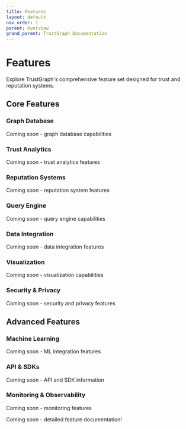 ```yaml
---
title: Features
layout: default
nav_order: 1
parent: Overview
grand_parent: TrustGraph Documentation
---
```


# Features

Explore TrustGraph's comprehensive feature set designed for trust and reputation systems.

## Core Features

### Graph Database
Coming soon - graph database capabilities

### Trust Analytics
Coming soon - trust analytics features

### Reputation Systems
Coming soon - reputation system features

### Query Engine
Coming soon - query engine capabilities

### Data Integration
Coming soon - data integration features

### Visualization
Coming soon - visualization capabilities

### Security & Privacy
Coming soon - security and privacy features

## Advanced Features

### Machine Learning
Coming soon - ML integration features

### API & SDKs
Coming soon - API and SDK information

### Monitoring & Observability
Coming soon - monitoring features

Coming soon - detailed feature documentation!